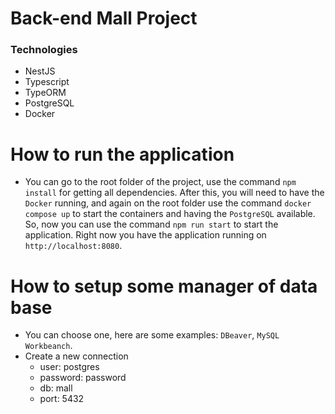# Back-end Mall Project

### Technologies

- NestJS
- Typescript
- TypeORM
- PostgreSQL
- Docker

# How to run the application

- You can go to the root folder of the project, use the command `npm install` for getting all dependencies. After this, you will need to have the `Docker` running, and again on the root folder use the command `docker compose up` to start the containers and having the `PostgreSQL` available. So, now you can use the command `npm run start` to start the application. Right now you have the application running on `http://localhost:8080`.

# How to setup some manager of data base

- You can choose one, here are some examples: `DBeaver`, `MySQL Workbeanch`.
- Create a new connection
  - user: postgres
  - password: password
  - db: mall
  - port: 5432
